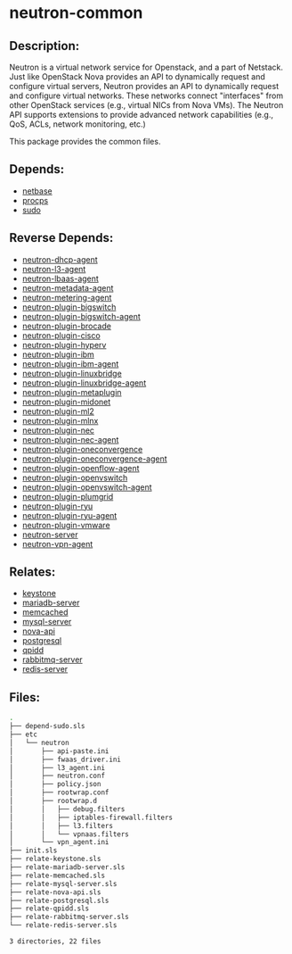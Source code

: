 # neutron-common

## Description:

Neutron is a virtual network service for Openstack, and a part of Netstack. Just like OpenStack Nova provides an API to dynamically request and configure virtual servers, Neutron provides an API to dynamically request and configure virtual networks. These networks connect "interfaces" from other OpenStack services (e.g., virtual NICs from Nova VMs). The Neutron API supports extensions to provide advanced network capabilities (e.g., QoS, ACLs, network monitoring, etc.)

This package provides the common files.

## Depends:

  -  [netbase](salt/netbase)
  -  [procps](salt/procps)
  -  [sudo](salt/sudo)

## Reverse Depends:

  -  [neutron-dhcp-agent](salt/neutron-dhcp-agent)
  -  [neutron-l3-agent](salt/neutron-l3-agent)
  -  [neutron-lbaas-agent](salt/neutron-lbaas-agent)
  -  [neutron-metadata-agent](salt/neutron-metadata-agent)
  -  [neutron-metering-agent](salt/neutron-metering-agent)
  -  [neutron-plugin-bigswitch](salt/neutron-plugin-bigswitch)
  -  [neutron-plugin-bigswitch-agent](salt/neutron-plugin-bigswitch-agent)
  -  [neutron-plugin-brocade](salt/neutron-plugin-brocade)
  -  [neutron-plugin-cisco](salt/neutron-plugin-cisco)
  -  [neutron-plugin-hyperv](salt/neutron-plugin-hyperv)
  -  [neutron-plugin-ibm](salt/neutron-plugin-ibm)
  -  [neutron-plugin-ibm-agent](salt/neutron-plugin-ibm-agent)
  -  [neutron-plugin-linuxbridge](salt/neutron-plugin-linuxbridge)
  -  [neutron-plugin-linuxbridge-agent](salt/neutron-plugin-linuxbridge-agent)
  -  [neutron-plugin-metaplugin](salt/neutron-plugin-metaplugin)
  -  [neutron-plugin-midonet](salt/neutron-plugin-midonet)
  -  [neutron-plugin-ml2](salt/neutron-plugin-ml2)
  -  [neutron-plugin-mlnx](salt/neutron-plugin-mlnx)
  -  [neutron-plugin-nec](salt/neutron-plugin-nec)
  -  [neutron-plugin-nec-agent](salt/neutron-plugin-nec-agent)
  -  [neutron-plugin-oneconvergence](salt/neutron-plugin-oneconvergence)
  -  [neutron-plugin-oneconvergence-agent](salt/neutron-plugin-oneconvergence-agent)
  -  [neutron-plugin-openflow-agent](salt/neutron-plugin-openflow-agent)
  -  [neutron-plugin-openvswitch](salt/neutron-plugin-openvswitch)
  -  [neutron-plugin-openvswitch-agent](salt/neutron-plugin-openvswitch-agent)
  -  [neutron-plugin-plumgrid](salt/neutron-plugin-plumgrid)
  -  [neutron-plugin-ryu](salt/neutron-plugin-ryu)
  -  [neutron-plugin-ryu-agent](salt/neutron-plugin-ryu-agent)
  -  [neutron-plugin-vmware](salt/neutron-plugin-vmware)
  -  [neutron-server](salt/neutron-server)
  -  [neutron-vpn-agent](salt/neutron-vpn-agent)

## Relates:

  -  [keystone](salt/keystone)
  -  [mariadb-server](salt/mariadb-server)
  -  [memcached](salt/memcached)
  -  [mysql-server](salt/mysql-server)
  -  [nova-api](salt/nova-api)
  -  [postgresql](salt/postgresql)
  -  [qpidd](salt/qpidd)
  -  [rabbitmq-server](salt/rabbitmq-server)
  -  [redis-server](salt/redis-server)

## Files:

```bash
.
├── depend-sudo.sls
├── etc
│   └── neutron
│       ├── api-paste.ini
│       ├── fwaas_driver.ini
│       ├── l3_agent.ini
│       ├── neutron.conf
│       ├── policy.json
│       ├── rootwrap.conf
│       ├── rootwrap.d
│       │   ├── debug.filters
│       │   ├── iptables-firewall.filters
│       │   ├── l3.filters
│       │   └── vpnaas.filters
│       └── vpn_agent.ini
├── init.sls
├── relate-keystone.sls
├── relate-mariadb-server.sls
├── relate-memcached.sls
├── relate-mysql-server.sls
├── relate-nova-api.sls
├── relate-postgresql.sls
├── relate-qpidd.sls
├── relate-rabbitmq-server.sls
└── relate-redis-server.sls

3 directories, 22 files
```
